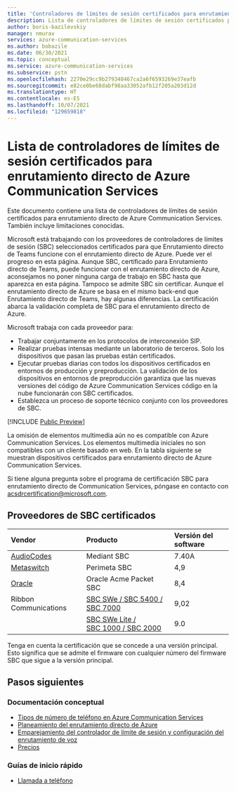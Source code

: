 ```yaml
---
title: 'Controladores de límites de sesión certificados para enrutamiento directo de Azure: Azure Communication Services'
description: Lista de controladores de límites de sesión certificados para enrutamiento directo de Azure Communication Services y limitaciones conocidas
author: boris-bazilevskiy
manager: nmurav
services: azure-communication-services
ms.author: bobazile
ms.date: 06/30/2021
ms.topic: conceptual
ms.service: azure-communication-services
ms.subservice: pstn
ms.openlocfilehash: 2270e29cc9b279348467ca2a6f6593269e37eafb
ms.sourcegitcommit: e82ce0be68dabf98aa33052afb12f205a203d12d
ms.translationtype: HT
ms.contentlocale: es-ES
ms.lasthandoff: 10/07/2021
ms.locfileid: "129659818"
---
```

# <a name="list-of-session-border-controllers-certified-for-azure-communication-services-direct-routing"></a>Lista de controladores de límites de sesión certificados para enrutamiento directo de Azure Communication Services
Este documento contiene una lista de controladores de límites de sesión certificados para enrutamiento directo de Azure Communication Services. También incluye limitaciones conocidas.

Microsoft está trabajando con los proveedores de controladores de límites de sesión (SBC) seleccionados certificados para que Enrutamiento directo de Teams funcione con el enrutamiento directo de Azure. Puede ver el progreso en esta página. Aunque SBC, certificado para Enrutamiento directo de Teams, puede funcionar con el enrutamiento directo de Azure, aconsejamos no poner ninguna carga de trabajo en SBC hasta que aparezca en esta página. Tampoco se admite SBC sin certificar. Aunque el enrutamiento directo de Azure se basa en el mismo back-end que Enrutamiento directo de Teams, hay algunas diferencias. La certificación abarca la validación completa de SBC para el enrutamiento directo de Azure.

Microsoft trabaja con cada proveedor para:
- Trabajar conjuntamente en los protocolos de interconexión SIP.
- Realizar pruebas intensas mediante un laboratorio de terceros. Solo los dispositivos que pasan las pruebas están certificados.
- Ejecutar pruebas diarias con todos los dispositivos certificados en entornos de producción y preproducción. La validación de los dispositivos en entornos de preproducción garantiza que las nuevas versiones del código de Azure Communication Services código en la nube funcionarán con SBC certificados.
- Establezca un proceso de soporte técnico conjunto con los proveedores de SBC.

[!INCLUDE [Public Preview](../../includes/public-preview-include-document.md)]

La omisión de elementos multimedia aún no es compatible con Azure Communication Services. Los elementos multimedia iniciales no son compatibles con un cliente basado en web.
En la tabla siguiente se muestran dispositivos certificados para enrutamiento directo de Azure Communication Services.

Si tiene alguna pregunta sobre el programa de certificación SBC para enrutamiento directo de Communication Services, póngase en contacto con acsdrcertification@microsoft.com.

## <a name="certified-sbc-vendors"></a>Proveedores de SBC certificados

|Vendor|Producto|Versión del software|
|:--- |:--- |:--- 
|[AudioCodes](https://www.audiocodes.com/media/lbjfezwn/mediant-sbc-with-microsoft-azure-communication-services.pdf)|Mediant SBC|7.40A
|[Metaswitch](https://manuals.metaswitch.com/Perimeta/V4.9/AzureCommunicationServicesIntegrationGuide/Source/notices.html)|Perimeta SBC|4,9|
|[Oracle](https://www.oracle.com/technical-resources/documentation/acme-packet.html)|Oracle Acme Packet SBC|8,4|
|Ribbon Communications|[SBC SWe / SBC 5400 / SBC 7000](https://support.sonus.net/display/ALLDOC/Ribbon+Configurations+with+Azure+Communication+Services+Direct+Routing)|9,02|
||[SBC SWe Lite / SBC 1000 / SBC 2000](https://support.sonus.net/display/UXDOC90/Best+Practice+-+Configure+SBC+Edge+for+Azure+Communication+Services+Direct+Routing)|9.0

Tenga en cuenta la certificación que se concede a una versión principal. Esto significa que se admite el firmware con cualquier número del firmware SBC que sigue a la versión principal.

## <a name="next-steps"></a>Pasos siguientes

### <a name="conceptual-documentation"></a>Documentación conceptual

- [Tipos de número de teléfono en Azure Communication Services](./plan-solution.md)
- [Planeamiento del enrutamiento directo de Azure](./direct-routing-infrastructure.md)
- [Emparejamiento del controlador de límite de sesión y configuración del enrutamiento de voz](./direct-routing-provisioning.md)
- [Precios](../pricing.md)

### <a name="quickstarts"></a>Guías de inicio rápido

- [Llamada a teléfono](../../quickstarts/voice-video-calling/pstn-call.md)
